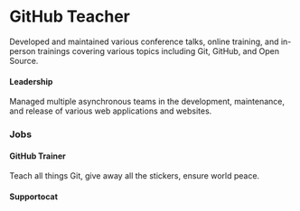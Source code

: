 # GitHub Teacher

Developed and maintained various conference talks, online training, and in-person trainings covering various topics including Git, GitHub, and Open Source.

#### Leadership

Managed multiple asynchronous teams in the development, maintenance, and release of various web applications and websites.
### Jobs

#### GitHub Trainer

Teach all things Git, give away all the stickers, ensure world peace.

#### Supportocat

